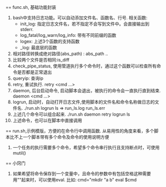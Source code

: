 == func.sh, 基础功能封装
1. bash中支持日志功能。可以自动添加文件名、函数名、行号. 
   相关函数:
     - init_log: 指定日志文件名，若不指定不会写到文件中。会直接输出到stderr.
	 - log_fatal/log_warn/log_info: 带有不同前缀的函数
	 - logex: 上述3个函数的支持函数
	 - _log: 最底层的函数
2. 相对路径转换成绝对路径(abs_path) : abs_path ..
3. 比较两个文件是否相同:is_diff
4. check_pipe_status, 使用管道执行多个命令时，通过这个函数可以检查所有命令是否都是正常退出
5. queryip: 查询ip
6. retry, 重试执行. retry <cmd ...>
7. daemon, 后台启动命令, 启动脚本会退出，被执行的命令会一直执行直到结束. daemon <cmd ...>
8. logrun, 启动时，自动打开日志文件,使用脚本的文件名和命令名称做日志的文件名. ./run.sh logrun ls => run_ls.log run_ls.err
9. 上述几个命令可以组合起来. ./run.sh daemon retry logrun ls
10. 上述命令，也可以在脚本中直接调用
 

== run.sh,示例模版，方便的在命令行中调用函数. 从易用性的角度来看，多个脚本比不上一个脚本带有多个命令及命令的使用说明方便
1. 一个任务的执行需要多个命令，希望多个命令串行执行且支持断点时，可使用mutil()

== 小窍门
1. 如果希望将命令保存到一个变量中，且命令的参数中有包括空格这种需要用""起来时，可以使用eval. 比如:
   cmd="mkdir \"a b\"
   eval $cmd

